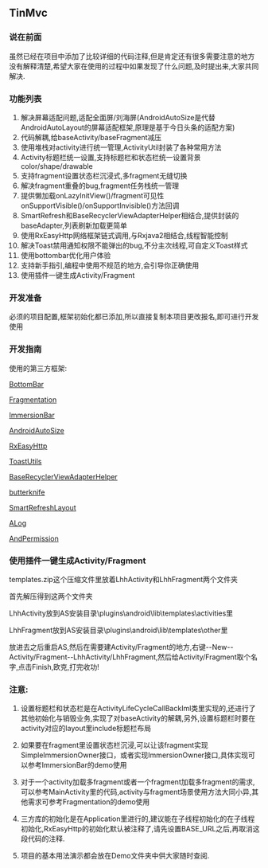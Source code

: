 ## TinMvc ##

### 说在前面 ###
虽然已经在项目中添加了比较详细的代码注释,但是肯定还有很多需要注意的地方没有解释清楚,希望大家在使用的过程中如果发现了什么问题,及时提出来,大家共同解决.

### 功能列表 ###

1. 解决屏幕适配问题,适配全面屏/刘海屏(AndroidAutoSize是代替AndroidAutoLayout的屏幕适配框架,原理是基于今日头条的适配方案)
2. 代码解耦,给baseActivity/baseFragment减压
3. 使用堆栈对activity进行统一管理,ActivityUtil封装了各种常用方法
4. Activity标题栏统一设置,支持标题栏和状态栏统一设置背景color/shape/drawable
5. 支持fragment设置状态栏沉浸式,多fragment无缝切换
6. 解决fragment重叠的bug,fragment任务栈统一管理
7. 提供懒加载onLazyInitView()/fragment可见性onSupportVisible()/onSupportInvisible()方法回调
8. SmartRefresh和BaseRecyclerViewAdapterHelper相结合,提供封装的baseAdapter,列表刷新加载更简单
9. 使用RxEasyHttp网络框架链式调用,与Rxjava2相结合,线程智能控制
10. 解决Toast禁用通知权限不能弹出的bug,不分主次线程,可自定义Toast样式
11. 使用bottombar优化用户体验
12. 支持新手指引,编程中使用不规范的地方,会引导你正确使用
13. 使用插件一键生成Activity/Fragment


### 开发准备 ###

必须的项目配置,框架初始化都已添加,所以直接复制本项目更改报名,即可进行开发使用

### 开发指南 ###

使用的第三方框架:
 
[BottomBar](https://github.com/roughike/BottomBar "BottomBar")

[Fragmentation](https://github.com/YoKeyword/Fragmentation "Fragmentation")

[ImmersionBar](https://github.com/gyf-dev/ImmersionBar "ImmersionBar")

[AndroidAutoSize](https://github.com/JessYanCoding/AndroidAutoSize)

[RxEasyHttp](https://github.com/zhou-you/RxEasyHttp "RxEasyHttp")

[ToastUtils](https://github.com/getActivity/ToastUtils "ToastUtils")

[BaseRecyclerViewAdapterHelper](https://github.com/CymChad/BaseRecyclerViewAdapterHelper "BaseRecyclerViewAdapterHelper")

[butterknife](https://github.com/JakeWharton/butterknife "butterknife")

[SmartRefreshLayout](https://github.com/scwang90/SmartRefreshLayout "SmartRefreshLayout")

[ALog](https://github.com/Blankj/ALog "ALog")

[AndPermission](https://github.com/yanzhenjie/AndPermission "AndPermission")

### 使用插件一键生成Activity/Fragment ###

templates.zip这个压缩文件里放着LhhActivity和LhhFragment两个文件夹

首先解压得到这两个文件夹

LhhActivity放到AS安装目录\plugins\android\lib\templates\activities里

LhhFragment放到AS安装目录\plugins\android\lib\templates\other里

放进去之后重启AS,然后在需要建Activity/Fragment的地方,右键--New--Activity/Fragment--LhhActivity/LhhFragment,然后给Activity/Fragment取个名字,点击Finish,欧克,打完收功!

### 注意: ###


1. 设置标题栏和状态栏是在ActivityLifeCycleCallBackIml类里实现的,还进行了其他初始化与销毁业务,实现了对baseActivity的解耦,另外,设置标题栏时要在activity对应的layout里include标题栏布局

2. 如果要在fragment里设置状态栏沉浸,可以让该fragment实现SimpleImmersionOwner接口，或者实现ImmersionOwner接口,具体实现可以参考ImmersionBar的demo使用

3. 对于一个activity加载多fragment或者一个fragment加载多fragment的需求,可以参考MainActivity里的代码,activity与fragment场景使用方法大同小异,其他需求可参考Fragmentation的demo使用

4. 三方库的初始化是在Application里进行的,建议能在子线程初始化的在子线程初始化,RxEasyHttp的初始化默认被注释了,请先设置BASE_URL之后,再取消这段代码的注释.

5. 项目的基本用法演示都会放在Demo文件夹中供大家随时查阅.





